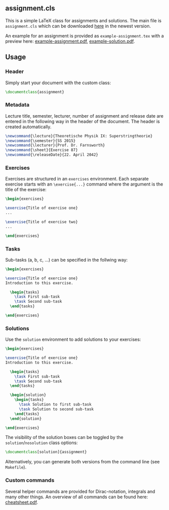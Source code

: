 ## assignment.cls

This is a simple LaTeX class for assignments and solutions.
The main file is `assignment.cls` which can be downloaded
[here](https://raw.githubusercontent.com/sharkdp/itp3-exercises-template/master/assignment.cls)
in the newest version.

An example for an assignment is provided as `example-assignment.tex`
with a preview here: [example-assignment.pdf](https://github.com/sharkdp/itp3-exercises-template/raw/master/example-assignment.pdf), [example-solution.pdf](https://github.com/sharkdp/itp3-exercises-template/raw/master/example-solution.pdf).

## Usage

### Header
Simply start your document with the custom class:
```tex
\documentclass{assignment}
```

### Metadata
Lecture title, semester, lecturer, number of assignment and release date
are entered in the following way in the header of the document. The header
is created automatically.
```tex
\newcommand{\lecture}{Theoretische Physik IX: Superstringtheorie}
\newcommand{\semester}{SS 2015}
\newcommand{\lecturer}{Prof. Dr. Farnsworth}
\newcommand{\sheet}{Exercise 87}
\newcommand{\releaseDate}{22. April 2042}
```

### Exercises
Exercises are structured in an `exercises` environment. Each
separate exercise starts with an `\exercise{...}` command where
the argument is the title of the exercise:
```tex
\begin{exercises}

\exercise{Title of exercise one}
...

\exercise{Title of exercise two}
...

\end{exercises}
```

### Tasks
Sub-tasks (a, b, c, ...) can be specified in the follwing way:
```tex
\begin{exercises}

\exercise{Title of exercise one}
Introduction to this exercise.

  \begin{tasks}
    \task First sub-task
    \task Second sub-task
  \end{tasks}

\end{exercises}
```

### Solutions
Use the `solution` environment to add solutions to your exercises:
```tex
\begin{exercises}

\exercise{Title of exercise one}
Introduction to this exercise.

  \begin{tasks}
    \task First sub-task
    \task Second sub-task
  \end{tasks}

  \begin{solution}
    \begin{tasks}
      \task Solution to first sub-task
      \task Solution to second sub-task
    \end{tasks}
  \end{solution}

\end{exercises}
```
The visibility of the solution boxes can be toggled by the `solution`/`nosolution` class options:
```tex
\documentclass[solution]{assignment}
```
Alternatively, you can generate both versions from the command line (see `Makefile`).

### Custom commands
Several helper commands are provided for Dirac-notation, integrals
and many other things. An overview of all commands can be found here:
[cheatsheet.pdf](https://github.com/sharkdp/latex-report/raw/master/tools/cheatsheet.pdf).
